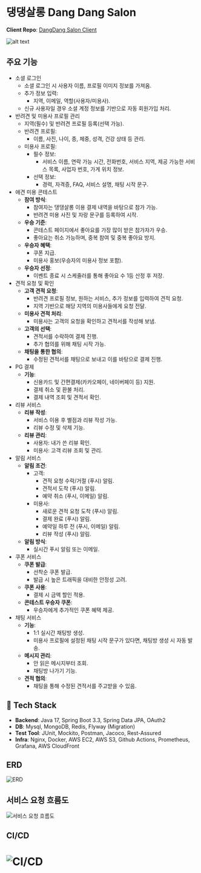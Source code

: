 # 댕댕살롱 Dang Dang Salon

**Client Repo**: [DangDang Salon Client](https://github.com/Ureca-Dangdang-salon/dang_client)

![alt text](https://github.com/Ureca-Dangdang-salon/dang_client/raw/main/public/images/%EC%86%8C%EA%B0%9C%EA%B8%80.jpg)

## 주요 기능

- 소셜 로그인
  - 소셜 로그인 시 사용자 이름, 프로필 이미지 정보를 가져옴.
  - 추가 정보 입력:
    - 지역, 이메일, 역할(사용자/미용사).
  - 신규 사용자일 경우 소셜 계정 정보를 기반으로 자동 회원가입 처리.
- 반려견 및 미용사 프로필 관리
    - 지역(필수) 및 반려견 프로필 등록(선택 가능).
    - 반려견 프로필:
      - 이름, 사진, 나이, 종, 체중, 성격, 건강 상태 등 관리.
  - 미용사 프로필:
    - 필수 정보:
      - 서비스 이름, 연락 가능 시간, 전화번호, 서비스 지역, 제공 가능한 서비스 목록, 사업자 번호, 가게 위치 정보.
    - 선택 정보:
      - 경력, 자격증, FAQ, 서비스 설명, 채팅 시작 문구.
- 애견 미용 콘테스트
  - **참여 방식**:
    - 참여자는 댕댕살롱 이용 결제 내역을 바탕으로 참가 가능.
    - 반려견 미용 사진 및 자랑 문구를 등록하여 시작.
  - **우승 기준**:
    - 콘테스트 페이지에서 좋아요를 가장 많이 받은 참가자가 우승.
    - 좋아요는 취소 가능하며, 중복 참여 및 중복 좋아요 방지.
  - **우승자 혜택**:
    - 쿠폰 지급.
    - 미용사 홍보(우승자의 미용사 정보 포함).
  - **우승자 선정**:
    - 이벤트 종료 시 스케줄러를 통해 좋아요 수 1등 산정 후 저장.
- 견적 요청 및 확인
  - **고객 견적 요청**:
    - 반려견 프로필 정보, 원하는 서비스, 추가 정보를 입력하여 견적 요청.
    - 지역 기반으로 해당 지역의 미용사들에게 요청 전달.
  - **미용사 견적 처리**:
    - 미용사는 고객의 요청을 확인하고 견적서를 작성해 보냄.
  - **고객의 선택**:
    - 견적서를 수락하여 결제 진행.
    - 추가 협의를 위해 채팅 시작 가능.
  - **채팅을 통한 협의**:
    - 수정된 견적서를 채팅으로 보내고 이를 바탕으로 결제 진행.
- PG 결제
  - **기능**:
    - 신용카드 및 간편결제(카카오페이, 네이버페이 등) 지원.
    - 결제 취소 및 환불 처리.
    - 결제 내역 조회 및 견적서 확인.
- 리뷰 서비스
  - **리뷰 작성**:
    - 서비스 이용 후 별점과 리뷰 작성 가능.
    - 리뷰 수정 및 삭제 기능.
  - **리뷰 관리**:
    - 사용자: 내가 쓴 리뷰 확인.
    - 미용사: 고객 리뷰 조회 및 관리.
- 알림 서비스
  - **알림 조건**:
    - 고객:
      - 견적 요청 수락/거절 (푸시) 알림.
      - 견적서 도착 (푸시) 알림.
      - 예약 취소 (푸시, 이메일) 알림.
    - 미용사:
      - 새로운 견적 요청 도착 (푸시) 알림.
      - 결제 완료 (푸시) 알림.
      - 예약일 하루 전 (푸시, 이메일) 알림.
      - 리뷰 작성 (푸시) 알림.
  - **알림 방식**:
    - 실시간 푸시 알림 또는 이메일.
- 쿠폰 서비스
  - **쿠폰 발급**:
    - 선착순 쿠폰 발급.
    - 발급 시 높은 트래픽을 대비한 안정성 고려.
  - **쿠폰 사용**:
    - 결제 시 금액 할인 적용.
  - **콘테스트 우승자 쿠폰**:
    - 우승자에게 추가적인 쿠폰 혜택 제공.
- 채팅 서비스
  - **기능**:
    - 1:1 실시간 채팅방 생성.
    - 미용사 프로필에 설정된 채팅 시작 문구가 있다면, 채팅방 생성 시 자동 발송.
  - **메시지 관리**:
    - 안 읽은 메시지부터 조회.
    - 채팅방 나가기 기능.
  - **견적 협의**:
    - 채팅을 통해 수정된 견적서를 주고받을 수 있음.

## 🔨 Tech Stack

- **Backend**: Java 17, Spring Boot 3.3, Spring Data JPA, OAuth2
- **DB**: Mysql, MongoDB, Redis, Flyway (Migration)
- **Test Tool**: JUnit, Mockito, Postman, Jacoco, Rest-Assured
- **Infra**: Nginx, Docker, AWS EC2, AWS S3, Github Actions, Prometheus, Grafana, AWS CloudFront

## ERD

![ERD](https://github.com/user-attachments/assets/1a3193c1-116a-46d2-a233-ef2429656cea)

## 서비스 요청 흐름도

![서비스 요청 흐름도](https://blog.kakaocdn.net/dn/uqxT8/btsKNyDEDiR/JUBVzkF6hpmpkizkcNBdaK/img.png)

## CI/CD

![CI/CD](https://blog.kakaocdn.net/dn/bgQxzO/btsKNpUzLo2/hIwvoaFXiNQ7WYPpz9aky1/img.png)
=======
